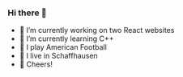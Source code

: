 ### Hi there 👋

- 🔭 I’m currently working on two React websites 
- 🌱 I’m currently learning C++
- 🏈 I play American Football 
- 🐏 I live in Schaffhausen 
- 🍻 Cheers! 

<!--
**Yannickqb/Yannickqb** is a ✨ _special_ ✨ repository because its `README.md` (this file) appears on your GitHub profile.

Here are some ideas to get you started:


- 👯 I’m looking to collaborate on ...
- 🤔 I’m looking for help with ...
- 💬 Ask me about ...
- 📫 How to reach me: ...
- ⚡ Fun fact: ...

-->
